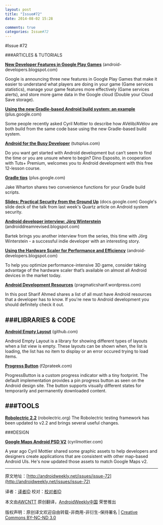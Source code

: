 ```yaml
---
layout: post
title: "Issue#72"
date: 2014-08-02 15:28

comments: true
categories: Issue#72
---
```


#Issue #72

###ARTICLES & TUTORIALS

[**New Developer Features in Google Play Games**](http://android-developers.blogspot.com/2013/10/new-developer-features-in-google-play.html) (android-developers.blogspot.com)

Google is announcing three new features in Google Play Games that make it easier to understand what players are doing in your game (Game services statistics), manage your game features more effectively (Game services alerts), and store more game data in the Google cloud (Double your Cloud Save storage).

 
[**Using the new Gradle-based Android build system: an example**](https://plus.google.com/+CyrilMottier/posts/Dk65EACXqsh) (plus.google.com) 

Some people recently asked Cyril Mottier to describe how AVélib/AVélov are both build from the same code base using the new Gradle-based build system.

[**Android for the Busy Developer**](http://courses.tutsplus.com/courses/android-for-the-busy-developer) (tutsplus.com) 

Do you want get started with Android development but can’t seem to find the time or you are unsure where to begin? Dino Esposito, in cooperation with Tuts+ Premium, welcomes you to Android development with this free 12-lesson course.

[**Gradle tips**](https://plus.google.com/+JakeWharton/posts/6f5TcVPRZij) (plus.google.com) 

Jake Wharton shares two convenience functions for your Gradle build scripts.


[**Slides: Practical Security from the Ground Up**](https://docs.google.com/presentation/d/1YDYUrD22Xq12nKkhBfwoJBfw2Q-OReMr0BrDfHyfyPw/edit#slide=id.g1202bd8e5_05) (docs.google.com)
Google's slide deck of the talk from last week's Quartz article on Android system security.

 
[**Android developer interview: Jörg Winterstein**](http://androiddreamrevised.blogspot.com/2013/10/android-developer-interview-jorg.html) (androiddreamrevised.blogspot.com) 

Bartek brings you another interview from the series, this time with Jörg Winterstein - a successful indie developer with an interesting story.

[**Using the Hardware Scaler for Performance and Efficiency**](http://android-developers.blogspot.com/2013/09/using-hardware-scaler-for-performance.html) (android-developers.blogspot.com) 

To help you optimize performance-intensive 3D game, consider taking advantage of the hardware scaler that’s available on almost all Android devices in the market today.

[**Android Development Resources**](http://pragmaticsharif.wordpress.com/2013/10/06/android-resources/) (pragmaticsharif.wordpress.com) 

In this post Sharif Ahmed shares a list of all must have Android resources that a developer has to know. If you're new to Android development you should definitely check it out.

 
###LIBRARIES & CODE
---

[**Android Empty Layout**](https://github.com/alamkanak/Android-Empty-Layout) (github.com) 

Android Empty Layout is a library for showing different types of layouts when a list view is empty. These layouts can be shown when, the list is loading, the list has no item to display or an error occured trying to load items.

[**Progress Button**](http://f2prateek.com/progressbutton/) (f2prateek.com) 

ProgressButton is a custom progress indicator with a tiny footprint. The default implementation provides a pin progress button as seen on the Android design site. The button supports visually different states for temporarily and permanently downloaded content.

###TOOLS
---

[**Robolectric 2.2**](http://robolectric.org/release-notes) (robolectric.org) 
The Robolectric testing framework has been updated to v2.2 and brings several useful changes.


###DESIGN

[**Google Maps Android PSD V2**](http://cyrilmottier.com/2013/09/26/google-maps-android-psd-v2/) (cyrilmottier.com)

A year ago Cyril Mottier shared some graphic assets to help developers and designers create applications that are consistent with other map-based Android UIs. He's now updated those assets to match Google Maps v2.


---


原文地址：[http://androidweekly.net/issues/issue-72](http://androidweekly.net/issues/issue-72)

译者：[译者ID](https://github.com/译者ID) 校对：[校对者ID](https://github.com/校对者ID)

本文由[AWCNTT](https://github.com/AWCNTT) 原创翻译，[AndroidWeekly中国](http://www.androidweekly.cn/) 荣誉推出

版权声明：原创译文欢迎自由转载-非商用-非衍生-保持署名 | [Creative Commons BY-NC-ND 3.0](http://creativecommons.org/licenses/by-nc-nd/3.0/deed.zh)